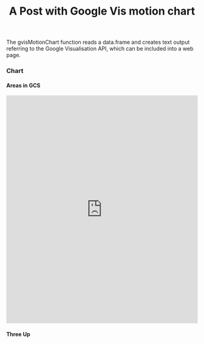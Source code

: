 ﻿---
layout: post
title: "A Post with Google Vis motion chart"
description: "Example for displaying a Google Vis motion chart."
tags: [graph post, images, test, R]
comments: true
---

The gvisMotionChart function reads a data.frame and creates text output referring to the Google Visualisation API, which can be included into a web page.

### Chart

#### Areas in GCS

<iframe width="100%" height="600px" frameborder="0" src="http://dlizcano.github.io/content/chart_GCS.html">
</iframe>

#### Three Up


